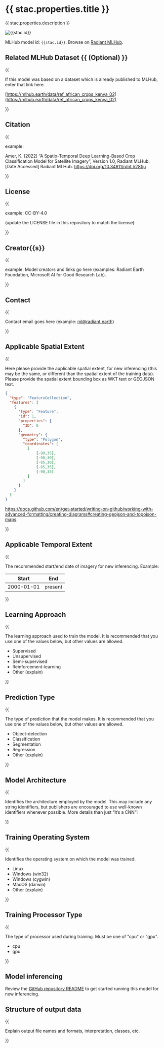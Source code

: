 # {{ stac.properties.title }}

{{ stac.properties.description }}

![{{stac.id}}](https://radiantmlhub.blob.core.windows.net/frontend-dataset-images/odk_sample_agricultural_dataset.png)

MLHub model id: `{{stac.id}}`. Browse on [Radiant MLHub](https://mlhub.earth/model/{{stac.id}}).

## Related MLHub Dataset {{ (Optional) }}

{{

If this model was based on a dataset which is already published to MLHub, enter that link here.

[https://mlhub.earth/data/ref_african_crops_kenya_02](https://mlhub.earth/data/ref_african_crops_kenya_02)

}}

## Citation

{{

example:

Amer, K. (2022) “A Spatio-Temporal Deep Learning-Based Crop Classification
Model for Satellite Imagery”, Version 1.0, Radiant MLHub. [Date Accessed]
Radiant MLHub. <https://doi.org/10.34911/rdnt.h28fju>

}}

## License

{{

example: CC-BY-4.0

(update the LICENSE file in this repository to match the license)

}}

## Creator{{s}}

{{

example: Model creators and links go here (examples: Radiant Earth Foundation, Microsoft
AI for Good Research Lab).

}}

## Contact

{{

Contact email goes here (example: ml@radiant.earth)

}}

## Applicable Spatial Extent

{{

Here please provide the applicable spatial extent, for new inferencing (this
may be the same, or different than the spatial extent of the training data).
Please provide the spatial extent bounding box as WKT text or GEOJSON text.

```geojson
{
  "type": "FeatureCollection",
  "features": [
    {
      "type": "Feature",
      "id": 1,
      "properties": {
        "ID": 0
      },
      "geometry": {
        "type": "Polygon",
        "coordinates": [
          [
              [-90,35],
              [-90,30],
              [-85,30],
              [-85,35],
              [-90,35]
          ]
        ]
      }
    }
  ]
}
```

<https://docs.github.com/en/get-started/writing-on-github/working-with-advanced-formatting/creating-diagrams#creating-geojson-and-topojson-maps>

}}

## Applicable Temporal Extent

{{

The recommended start/end date of imagery for new inferencing. Example:

| Start | End |
|-------|-----|
| 2000-01-01 | present |

}}


## Learning Approach

{{

The learning approach used to train the model. It is recommended that you use
one of the values below, but other values are allowed.

* Supervised
* Unsupervised
* Semi-supervised
* Reinforcement-learning
* Other (explain)

}}

## Prediction Type

{{

The type of prediction that the model makes. It is recommended that you use one
of the values below, but other values are allowed.

* Object-detection
* Classification
* Segmentation
* Regression
* Other (explain)

}}

## Model Architecture

{{

Identifies the architecture employed by the model. This may include any string
identifiers, but publishers are encouraged to use well-known identifiers
whenever possible. More details than just “it’s a CNN”!

}}

## Training Operating System

{{

Identifies the operating system on which the model was trained.

* Linux
* Windows (win32)
* Windows (cygwin)
* MacOS (darwin)
* Other (explain)

}}

## Training Processor Type

{{

The type of processor used during training. Must be one of "cpu" or "gpu".

* cpu
* gpu

}}

## Model inferencing

Review the [GitHub repository README](../README.md) to get started running
this model for new inferencing.

## Structure of output data

{{

Explain output file names and formats, interpretation, classes, etc.

}}
